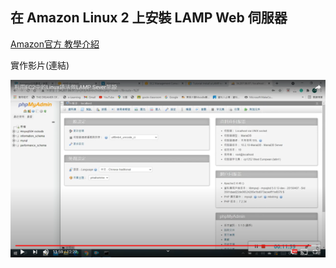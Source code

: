 ## 在 Amazon Linux 2 上安裝 LAMP Web 伺服器
[Amazon官方 教學介紹](https://docs.aws.amazon.com/zh_tw/AWSEC2/latest/UserGuide/ec2-lamp-amazon-linux-2.html)  
  
實作影片(連結)

[![實作影片](https://github.com/Leo90616/Photo/blob/main/000.png)](https://youtu.be/wbOrFWixWA8)
 
